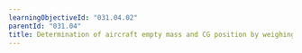 ```yaml
---
learningObjectiveId: "031.04.02"
parentId: "031.04"
title: Determination of aircraft empty mass and CG position by weighing
---
```

